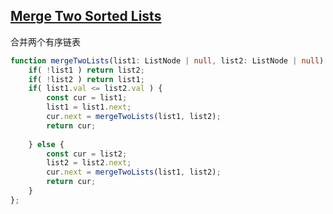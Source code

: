 ## [Merge Two Sorted Lists](https://leetcode.com/problems/merge-two-sorted-lists/)

合并两个有序链表

```ts
function mergeTwoLists(list1: ListNode | null, list2: ListNode | null): ListNode | null {
    if( !list1 ) return list2;
    if( !list2 ) return list1;
    if( list1.val <= list2.val ) {
        const cur = list1;
        list1 = list1.next;
        cur.next = mergeTwoLists(list1, list2);
        return cur;
        
    } else {
        const cur = list2;
        list2 = list2.next;
        cur.next = mergeTwoLists(list1, list2);
        return cur;
    }
};
```